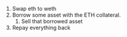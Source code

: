 1. Swap eth to weth
2. Borrow some asset with the ETH collateral.
    1. Sell that borrowed asset
3. Repay everything back